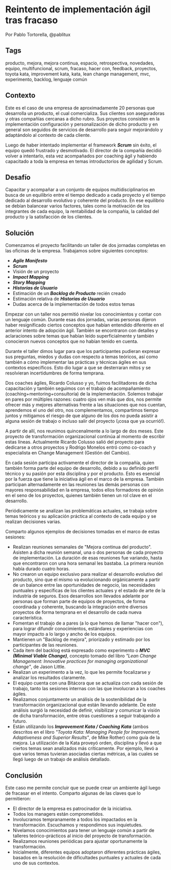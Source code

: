 

Reintento de implementación ágil tras fracaso
=====
Por Pablo Tortorella, @pablitux

Tags
-----
producto, mejora, mejora continua, espacio, retrospectiva, novedades, equipo, multifuncional, scrum, fracaso, hacer con, feedback, proyectos, toyota kata, improvement kata, kata, lean change management, mvc, experimento, backlog, lenguaje común

Contexto
-----
Este es el caso de una empresa de aproximadamente 20 personas que desarrolla un producto, el cual comercializa. Sus clientes son aseguradoras y otras compañías cercanas a dicho rubro. Sus proyectos consisten en la implementación configuración y personalización de dicho producto y en general son seguidos de servicios de desarrollo para seguir mejorándolo y adaptándolo al contexto de cada cliente.

Luego de haber intentado implementar el framework **_Scrum_** sin éxito, el equipo quedó frustrado y desmotivado. El director de la compañía decidió volver a intentarlo, esta vez acompañados por coaching ágil y habiendo capacitado a toda la empresa en temas introductorios de agilidad y Scrum.

Desafío
-----
Capacitar y acompañar a un conjunto de equipos multidisciplinarios en busca de un equilibrio entre el tiempo dedicado a cada proyecto y el tiempo dedicado al desarrollo evolutivo y coherente del producto. En ese equilibrio se debían balancear varios factores, tales como la motivación de los integrantes de cada equipo, la rentabilidad de la compañía, la calidad del producto y la satisfacción de los clientes.

Solución
-----
Comenzamos el proyecto facilitando un taller de dos jornadas completas en las oficinas de la empresa.
Trabajamos sobre siguientes conceptos:
* **_Agile Manifesto_**
* **_Scrum_**
* Visión de un proyecto
* **_Impact Mapping_**
* **_Story Mapping_**
* **_Historias de Usuario_**
* Estimación de un **_Backlog de Producto_** recién creado
* Estimación relativa de **_Historias de Usuario_**
* Dudas acerca de la implementación de todos estos temas

Empezar con un taller nos permitió nivelar los conocimientos y contar con un lenguaje común. Durante esas dos jornadas, varias personas dijeron haber resignificado ciertos conceptos que habían entendido diferente en el anterior intento de adopción ágil. También se encontraron con detalles y aclaraciones sobre temas que habían leído superficialmente y también conocieron nuevos conceptos que no habían tenido en cuenta.

Durante el taller dimos lugar para que los participantes pudieran expresar sus preguntas, miedos y dudas con respecto a temas teóricos, así como también a cómo implementar las prácticas y técnicas ágiles en sus contextos específicos. Esto dio lugar a que se desterraran mitos y se resolvieran incertidumbres de forma temprana.

Dos coaches ágiles, Ricardo Colusso y yo, fuimos facilitadores de dicha capacitación y también seguimos con el trabajo de acompañamiento (coaching+mentoring+consultoría) de la implementación. Solemos trabajar en pares por múltiples razones: cuatro ojos ven más que dos, nos permite ofrecer más y mejores alternativas frente a las situaciones que nos cuentan, aprendemos el uno del otro, nos complementamos, compartimos tiempo juntos y mitigamos el riesgo de que alguno de los dos no pueda asistir a alguna sesión de trabajo o incluso salir del proyecto (¡cosa que ya ocurrió!). 

A partir de allí, nos reunimos quincenalmente a lo largo de dos meses. Este proyecto de transformación organizacional continúa al momento de escribir estas líneas. Actualmente Ricardo Colusso salió del proyecto para dedicarse a otros proyectos y Rodrigo Monelos entró como co-coach y especialista en Change Management (Gestión del Cambio).

En cada sesión participa activamente el director de la compañía, quien también forma parte del equipo de desarrollo, debido a su definido perfil técnico y su pasión por esta disciplina y por el producto. Esto es esencial por la fuerza que tiene la iniciativa ágil en el marco de la empresa. También participan alternadamente en las reuniones las demás personas con mayores responsabilidad en la empresa, todos ellos formadores de opinión en el seno de los proyectos, quienes también tienen un rol clave en el desarrollo.

Periódicamente se analizan las problemáticas actuales, se trabaja sobre temas teóricos y su aplicación práctica al contexto de cada equipo y se realizan decisiones varias.

Comparto algunos ejemplos de decisiones tomadas en el marco de estas sesiones:
* Realizan reuniones semanales de "Mejora continua del producto". Asisten a dicha reunión semanal, una o dos personas de cada proyecto de implementación. La duración de esas reuniones fue variando, hasta que encontraron con una hora semanal les bastaba. La primera reunión había durado cuatro horas.
* No crearon un equipo exclusivo para realizar el desarrollo evolutivo del producto, sino que el mismo va evolucionando orgánicamente a partir de un balance entre las oportunidades de negocio, las necesidades puntuales y específicas de los clientes actuales y el estado de arte de la industria de seguros. Esos desarrollos son llevados adelante por personas que forman parte de equipos de proyectos, de forma coordinada y coherente, buscando la integración entre diversos proyectos de forma temprana en el desarrollo de cada nueva característica.
* Fomentan el trabajo de a pares (a lo que hemos de llamar "hacer con"), para lograr difundir conocimientos, estándares y experiencias con mayor impacto a lo largo y ancho de los equipos.
* Mantienen un "Backlog de mejora", priorizado y estimado por los participantes de las reuniones.
* Cada item del backlog está expresado como experimento o **_MVC (Minimal Viable Change)_**, concepto tomado del libro *"Lean Change Management: Innovative practices for managing organizational change"*, de Jason Little.
* Realizan un experimento a la vez, lo que les permite focalizarse y analizar los resultados claramente.
* El equipo cuenta con una Bitácora que se actualiza con cada sesión de trabajo, tanto las sesiones internas con las que involucran a los coaches ágiles.
* Realizamos conjuntamente un análisis de la sostenibilidad de la transformación organizacional que están llevando adelante. De este análisis surgió la necesidad de definir, visibilizar y comunicar la visión de dicha transformación, entre otras cuestiones a seguir trabajando a futuro.
* Están utilizando los **_Improvement Kata / Coaching Kata_** (ambos descritos en el libro *"Toyota Kata: Managing People for Improvement, Adaptiveness and Superior Results"*, de Mike Rother) como guía de la mejora. La utilización de la Kata proveyó orden, disciplina y llevó a que ciertos temas sean analizados más críticamente. Por ejemplo, llevó a que varios temas tuvieran asociadas ciertas métricas, a las cuales se llegó luego de un trabajo de análisis detallado.

Conclusión
-----
Este caso me permite concluir que se puede crear un ambiente ágil luego de fracasar en el intento.
Comparto algunas de las claves que lo permitieron:
* El director de la empresa es patrocinador de la iniciativa.
* Todos los managers están comprometidos.
* Involucramos tempranamente a todos los impactados en la transformación. Escuchamos y respondimos sus inquietudes.
* Nivelamos conocimientos para tener un lenguaje común a partir de talleres teórico-prácticos al inicio del proyecto de transformación.
* Realizamos reuniones periódicas para ajustar oportunamente la transformación.
* Inicialmente, diferentes equipos adoptaron diferentes prácticas ágiles, basados en la resolución de dificultades puntuales y actuales de cada uno de sus contextos.


